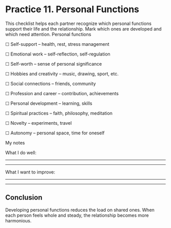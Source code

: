 # Practice 11. Personal Functions

This checklist helps each partner recognize which personal functions support their life and the relationship. Mark which ones are developed and which need attention.
Personal functions

☐ Self-support – health, rest, stress management

☐ Emotional work – self-reflection, self-regulation

☐ Self-worth – sense of personal significance

☐ Hobbies and creativity – music, drawing, sport, etc.

☐ Social connections – friends, community

☐ Profession and career – contribution, achievements

☐ Personal development – learning, skills

☐ Spiritual practices – faith, philosophy, meditation

☐ Novelty – experiments, travel

☐ Autonomy – personal space, time for oneself

My notes

What I do well:

____________________________________________________________
____________________________________________________________

What I want to improve:

____________________________________________________________
____________________________________________________________

## Conclusion

Developing personal functions reduces the load on shared ones. When each person feels whole and steady, the relationship becomes more harmonious.
